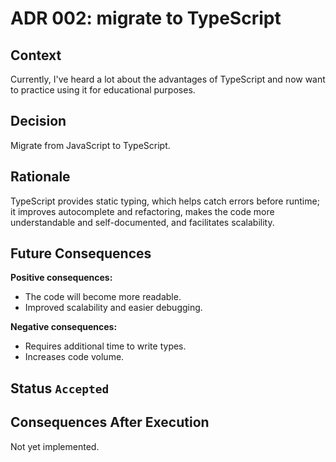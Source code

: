# ADR 002: migrate to TypeScript

## Context

Currently, I've heard a lot about the advantages of TypeScript and now want to practice using it for educational purposes.

## Decision

Migrate from JavaScript to TypeScript.

## Rationale

TypeScript provides static typing, which helps catch errors before runtime;  
it improves autocomplete and refactoring, makes the code more understandable and self-documented, and facilitates scalability.

## Future Consequences

**Positive consequences:**
- The code will become more readable.
- Improved scalability and easier debugging.

**Negative consequences:**
- Requires additional time to write types.
- Increases code volume.

## Status `Accepted`

## Consequences After Execution

Not yet implemented.
